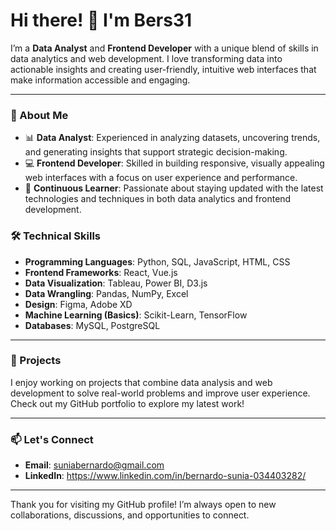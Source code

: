 # Hi there! 👋 I'm Bers31

I’m a **Data Analyst** and **Frontend Developer** with a unique blend of skills in data analytics and web development. I love transforming data into actionable insights and creating user-friendly, intuitive web interfaces that make information accessible and engaging.

---

### 💼 About Me
- 📊 **Data Analyst**: Experienced in analyzing datasets, uncovering trends, and generating insights that support strategic decision-making.
- 💻 **Frontend Developer**: Skilled in building responsive, visually appealing web interfaces with a focus on user experience and performance.
- 🚀 **Continuous Learner**: Passionate about staying updated with the latest technologies and techniques in both data analytics and frontend development.

### 🛠️ Technical Skills
- **Programming Languages**: Python, SQL, JavaScript, HTML, CSS
- **Frontend Frameworks**: React, Vue.js
- **Data Visualization**: Tableau, Power BI, D3.js
- **Data Wrangling**: Pandas, NumPy, Excel
- **Design**: Figma, Adobe XD
- **Machine Learning (Basics)**: Scikit-Learn, TensorFlow
- **Databases**: MySQL, PostgreSQL

---

### 🌟 Projects
I enjoy working on projects that combine data analysis and web development to solve real-world problems and improve user experience. Check out my GitHub portfolio to explore my latest work!

---

### 📫 Let's Connect
- **Email**: suniabernardo@gmail.com
- **LinkedIn**: https://www.linkedin.com/in/bernardo-sunia-034403282/

---

Thank you for visiting my GitHub profile! I’m always open to new collaborations, discussions, and opportunities to connect.
